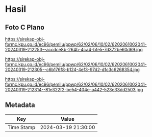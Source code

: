 # Hasil

## Foto C Plano

https://sirekap-obj-formc.kpu.go.id/ec96/pemilu/ppwp/62/02/06/10/02/6202061002041-20240319-212253--accdce8b-264b-4ca4-bfe5-7d372be60d69.jpg

https://sirekap-obj-formc.kpu.go.id/ec96/pemilu/ppwp/62/02/06/10/02/6202061002041-20240319-212305--c6b176f8-b124-4ef3-97d2-d1c3c6268354.jpg

https://sirekap-obj-formc.kpu.go.id/ec96/pemilu/ppwp/62/02/06/10/02/6202061002041-20240319-212314--81e322f2-be54-404e-a442-523e33dd2503.jpg


## Metadata

| Key        | Value               |
| ---------- | ------------------- |
| Time Stamp | 2024-03-19 21:30:00 |



